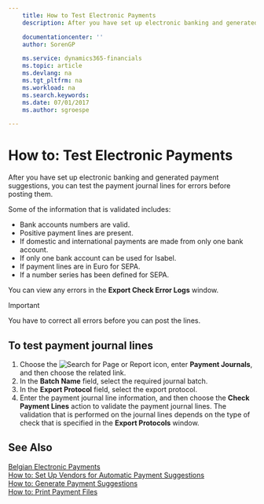 ```yaml
---
    title: How to Test Electronic Payments
    description: After you have set up electronic banking and generated payment suggestions, you can test the payment journal lines for errors before posting them.

    documentationcenter: ''
    author: SorenGP

    ms.service: dynamics365-financials
    ms.topic: article
    ms.devlang: na
    ms.tgt_pltfrm: na
    ms.workload: na
    ms.search.keywords:
    ms.date: 07/01/2017
    ms.author: sgroespe

---
```

# How to: Test Electronic Payments
After you have set up electronic banking and generated payment suggestions, you can test the payment journal lines for errors before posting them.  

Some of the information that is validated includes:  

- Bank accounts numbers are valid.  
- Positive payment lines are present.  
- If domestic and international payments are made from only one bank account.  
- If only one bank account can be used for Isabel.  
- If payment lines are in Euro for SEPA.  
- If a number series has been defined for SEPA.  

You can view any errors in the **Export Check Error Logs** window.  

> [!IMPORTANT]  
>  You have to correct all errors before you can post the lines.  

## To test payment journal lines  

1.  Choose the ![Search for Page or Report](../../media/ui-search/search_small.png "Search for Page or Report icon") icon, enter **Payment Journals**, and then choose the related link.  
2.  In the **Batch Name** field, select the required journal batch.  
3.  In the **Export Protocol** field, select the export protocol.  
4.  Enter the payment journal line information, and then choose the **Check Payment Lines** action to validate the payment journal lines. The validation that is performed on the journal lines depends on the type of check that is specified in the **Export Protocols** window.  

## See Also  
 [Belgian Electronic Payments](belgian-electronic-payments.md)   
 [How to: Set Up Vendors for Automatic Payment Suggestions](how-to-set-up-vendors-for-automatic-payment-suggestions.md)   
 [How to: Generate Payment Suggestions](how-to-generate-payment-suggestions.md)   
 [How to: Print Payment Files](how-to-print-payment-files.md)
